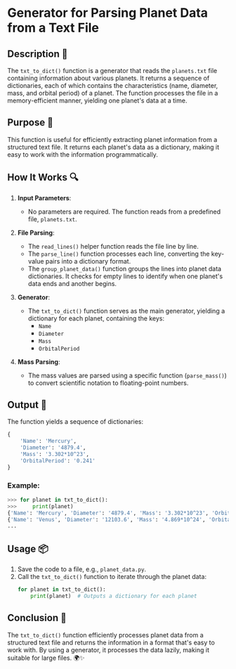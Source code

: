 # Generator for Parsing Planet Data from a Text File

## Description 📝

The `txt_to_dict()` function is a generator that reads the `planets.txt` file containing information about various planets.
It returns a sequence of dictionaries, each of which contains the characteristics (name, diameter, mass, and orbital period) of a planet.
The function processes the file in a memory-efficient manner, yielding one planet's data at a time.

## Purpose 🎯

This function is useful for efficiently extracting planet information from a structured text file.
It returns each planet's data as a dictionary, making it easy to work with the information programmatically.

## How It Works 🔍

1. **Input Parameters**:

    - No parameters are required. The function reads from a predefined file, `planets.txt`.

2. **File Parsing**:
    - The `read_lines()` helper function reads the file line by line.
    - The `parse_line()` function processes each line, converting the key-value pairs into a dictionary format.
    - The `group_planet_data()` function groups the lines into planet data dictionaries. It checks for empty lines to identify when one planet's data ends and another begins.
3. **Generator**:

    - The `txt_to_dict()` function serves as the main generator, yielding a dictionary for each planet, containing the keys:
        - `Name`
        - `Diameter`
        - `Mass`
        - `OrbitalPeriod`

4. **Mass Parsing**:
    - The mass values are parsed using a specific function (`parse_mass()`) to convert scientific notation to floating-point numbers.

## Output 📜

The function yields a sequence of dictionaries:

```python
{
    'Name': 'Mercury',
    'Diameter': '4879.4',
    'Mass': '3.302*10^23',
    'OrbitalPeriod': '0.241'
}
```

### Example:

```python
>>> for planet in txt_to_dict():
>>>     print(planet)
{'Name': 'Mercury', 'Diameter': '4879.4', 'Mass': '3.302*10^23', 'OrbitalPeriod': '0.241'}
{'Name': 'Venus', 'Diameter': '12103.6', 'Mass': '4.869*10^24', 'OrbitalPeriod': '0.615'}
...
```

## Usage 📦

1. Save the code to a file, e.g., `planet_data.py`.
2. Call the `txt_to_dict()` function to iterate through the planet data:
    ```python
    for planet in txt_to_dict():
        print(planet)  # Outputs a dictionary for each planet
    ```

## Conclusion 🚀

The `txt_to_dict()` function efficiently processes planet data from a structured text file and returns the information in a format that's easy to work with.
By using a generator, it processes the data lazily, making it suitable for large files. 🌍✨
